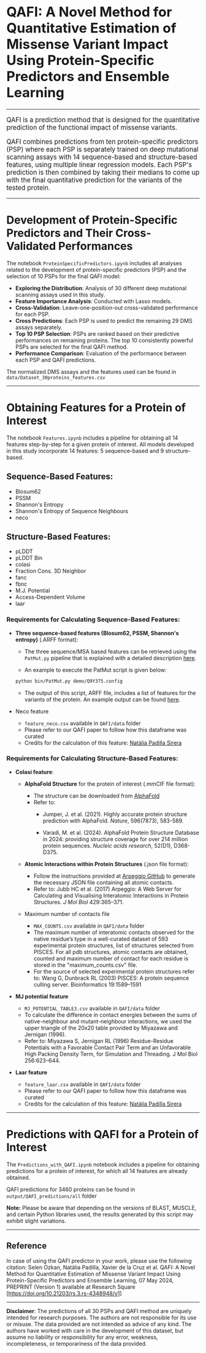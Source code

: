<h1 style="font-size: 2.5em;">QAFI: A Novel Method for Quantitative Estimation of Missense Variant Impact Using Protein-Specific Predictors and Ensemble Learning</h1>



---

<p style="font-size: 1.2em;">
    QAFI is a prediction method that is designed for the quantitative prediction of the functional impact of missense variants. </p>
<p style="font-size: 1.2em;">    QAFI combines predictions from ten protein-specific predictors (PSP) where each PSP is separately trained on deep mutational scanning assays with 14 sequence-based and structure-based features, using multiple linear regression models. Each PSP's prediction is then combined by taking their medians to come up with the final quantitative prediction for the variants of the tested protein. </p>

---
# Development of Protein-Specific Predictors and Their Cross-Validated Performances

The notebook `ProteinSpecificPredictors.ipynb` includes all analyses related to the development of protein-specific predictors (PSP) and the selection of 10 PSPs for the final QAFI model:

- **Exploring the Distribution**: Analysis of 30 different deep mutational scanning assays used in this study.
- **Feature Importance Analysis**: Conducted with Lasso models.
- **Cross-Validation**: Leave-one-position-out cross-validated performance for each PSP.
- **Cross Predictions**: Each PSP is used to predict the remaining 29 DMS assays separately.
- **Top 10 PSP Selection**: PSPs are ranked based on their predictive performances on remaining proteins. The top 10 consistently powerful PSPs are selected for the final QAFI method.
- **Performance Comparison**: Evaluation of the performance between each PSP and QAFI predictions.

The normalized DMS assays and the features used can be found in `data/Dataset_30proteins_features.csv`

---
# Obtaining Features for a Protein of Interest

The notebook `Features.ipynb` includes a pipeline for obtaining all 14 features step-by-step for a given protein of interest. All models developed in this study incorporate 14 features: 5 sequence-based and 9 structure-based.


## Sequence-Based Features:
- Blosum62
- PSSM
- Shannon's Entropy
- Shannon's Entropy of Sequence Neighbours
- neco

## Structure-Based Features:
- pLDDT
- pLDDT Bin
- colasi
- Fraction Cons. 3D Neighbor
- fanc
- fbnc
- M.J. Potential
- Access-Dependent Volume
- laar

### Requirements for Calculating Sequence-Based Features:

- **Three sequence-based features (Blosum62, PSSM, Shannon's entropy)** (.ARFF format):
    - The three sequence/MSA based features can be retrieved using the `PatMut.py` pipeline that is explained with a detailed description [here](https://github.com/NataliaSirera/patmut).

    - An example to execute the PatMut script is given below:
     ```sh
    python bin/PatMut.py demo/Q9Y375.config
    ```
    - The output of this script, ARFF file, includes a list of features for the variants of the protein. An example output can be found [here](/demo/Q9Y375.arff).
 
- Neco feature
    - `feature_neco.csv` available in `QAFI/data` folder
    - Please refer to our QAFI paper to follow how this dataframe was curated
    - Credits for the calculation of this feature: [Natàlia Padilla Sirera](https://github.com/NataliaSirera)

     
### Requirements for Calculating Structure-Based Features:

- **Colasi feature**:
    - **AlphaFold Structure** for the protein of interest (.mmCIF file format):
        - The structure can be downloaded from [AlphaFold](https://alphafold.ebi.ac.uk)
        - Refer to:
            - Jumper, J. et al. (2021). Highly accurate protein structure prediction with AlphaFold. *Nature*, 596(7873), 583-589.

            - Varadi, M. et al. (2024). AlphaFold Protein Structure Database in 2024: providing structure coverage for over 214 million protein sequences. *Nucleic acids research*, 52(D1), D368-D375.


    - **Atomic Interactions within Protein Structures** (.json file format):
        - Follow the instructions provided at [Arpeggio GitHub](https://github.com/PDBeurope/arpeggio) to generate the necessary JSON file containing all atomic contacts.
        - Refer to: Jubb HC et al. (2017) Arpeggio: A Web Server for Calculating and Visualising Interatomic Interactions in Protein Structures. *J Mol Biol* 429:365–371.
              
    - Maximum number of contacts file
        - `MAX_COUNTS.csv` available in `QAFI/data` folder
        - The maximum number of interatomic contacts observed for the native residue’s type in a well-curated dataset of 593 experimental protein structures, list of structures selected from PISCES. For all pdb structures, atomic contacts are obtained, counted and maximum number of contact for each residue is stored in the "maximum_counts.csv" file.
        - For the source of selected experimental protein structures refer to: Wang G, Dunbrack RL (2003) PISCES: A protein sequence culling server. Bioinformatics 19:1589–1591

- **MJ potential feature**
    - `MJ_POTENTIAL_TABLE3.csv` available in `QAFI/data` folder
    - To calculate the difference in contact energies between the sums of native-neighbour and mutant-neighbour interactions, we used the upper triangle of the 20x20 table provided by Miyazawa and Jernigan (1996).
    - Refer to: Miyazawa S, Jernigan RL (1996) Residue-Residue Potentials with a Favorable Contact Pair Term and an Unfavorable High Packing Density Term, for Simulation and Threading. J Mol Biol 256:623–644.
      
- **Laar feature**
    - `feature_laar.csv` available in `QAFI/data` folder
    - Please refer to our QAFI paper to follow how this dataframe was curated
    - Credits for the calculation of this feature: [Natàlia Padilla Sirera](https://github.com/NataliaSirera)
  
---
# **Predictions with QAFI for a Protein of Interest**

The `Predictions_with_QAFI.ipynb` notebook includes a pipeline for obtaining predictions for a protein of interest, for which all 14 features are already obtained.

QAFI predictions for 3460 proteins can be found in `output/QAFI_predictions/all` folder


**Note:** Please be aware that depending on the versions of BLAST, MUSCLE, and certain Python libraries used, the results generated by this script may exhibit slight variations.

---

## Reference

In case of using the QAFI predictor in your work, please use the following citation:
Selen Ozkan, Natàlia Padilla, Xavier de la Cruz et al. QAFI: A Novel Method for Quantitative Estimation of Missense Variant Impact Using Protein-Specific Predictors and Ensemble Learning, 07 May 2024, PREPRINT (Version 1) available at Research Square [https://doi.org/10.21203/rs.3.rs-4348948/v1]

---

**Disclaimer**: The predictions of all 30 PSPs and QAFI method are uniquely intended for research purposes. The authors are not responsible for its use or misuse. The data provided are not intended as advice of any kind. The authors have worked with care in the development of this dataset, but assume no liability or responsibility for any error, weakness, incompleteness, or temporariness of the data provided.
